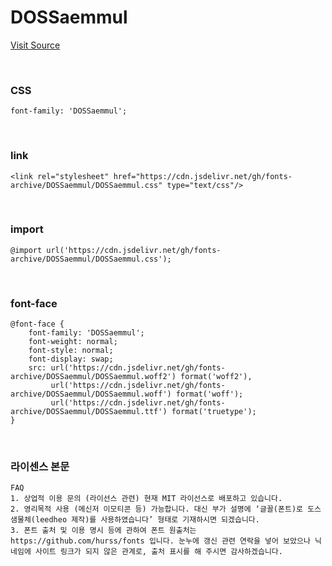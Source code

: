 # DOSSaemmul

[Visit Source](https://github.com/hurss/fonts)

&nbsp;

### CSS

```
font-family: 'DOSSaemmul';
```

&nbsp;

### link

```
<link rel="stylesheet" href="https://cdn.jsdelivr.net/gh/fonts-archive/DOSSaemmul/DOSSaemmul.css" type="text/css"/>
```

&nbsp;

### import

```
@import url('https://cdn.jsdelivr.net/gh/fonts-archive/DOSSaemmul/DOSSaemmul.css');
```

&nbsp;

### font-face

```
@font-face {
    font-family: 'DOSSaemmul';
    font-weight: normal;
    font-style: normal;
    font-display: swap;
    src: url('https://cdn.jsdelivr.net/gh/fonts-archive/DOSSaemmul/DOSSaemmul.woff2') format('woff2'),
         url('https://cdn.jsdelivr.net/gh/fonts-archive/DOSSaemmul/DOSSaemmul.woff') format('woff');
         url('https://cdn.jsdelivr.net/gh/fonts-archive/DOSSaemmul/DOSSaemmul.ttf') format('truetype');
}
```

&nbsp;

### 라이센스 본문

```
FAQ 
1. 상업적 이용 문의 (라이선스 관련) 현재 MIT 라이선스로 배포하고 있습니다. 
2. 영리목적 사용 (메신저 이모티콘 등) 가능합니다. 대신 부가 설명에 ‘글꼴(폰트)로 도스샘물체(leedheo 제작)를 사용하였습니다’ 형태로 기재하시면 되겠습니다. 
3. 폰트 출처 및 이용 명시 등에 관하여 폰트 원출처는 https://github.com/hurss/fonts 입니다. 눈누에 갱신 관련 연락을 넣어 보았으나 닉네임에 사이트 링크가 되지 않은 관계로, 출처 표시를 해 주시면 감사하겠습니다.
```
